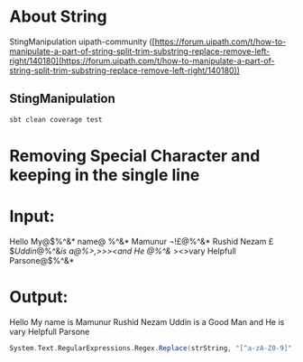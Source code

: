 # About String<a id="sec-3" name="sec-3"></a>


StingManipulation uipath-community  ([https://forum.uipath.com/t/how-to-manipulate-a-part-of-string-split-trim-substring-replace-remove-left-right/140180](https://forum.uipath.com/t/how-to-manipulate-a-part-of-string-split-trim-substring-replace-remove-left-right/140180))

## StingManipulation 

```sh
sbt clean coverage test
```

# Removing Special Character  and keeping in the single line 
# Input: 
Hello My@$%^&*               name@                              $%^&* is@$%^&* Mamunur ¬!£$@$%^&* Rushid
Nezam £$$Uddin @$%^&*is 			a@$%^&* Good %^$%>,><Man >>><and 
He @$%^&* is@$%^&*  ><>vary Helpfull Parsone@$%^&*
# Output: 
Hello My                     name                                     is       Mamunur            Rushid Nezam    Uddin       is    a       Good         Man     and  He        is           vary Helpfull Parsone
```scala
System.Text.RegularExpressions.Regex.Replace(strString, "[^a-zA-Z0-9]", " ")
```